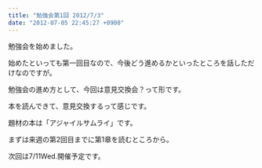 ```yaml
---
title: "勉強会第1回 2012/7/3"
date: "2012-07-05 22:45:27 +0900"
---
```


勉強会を始めました。

始めたといっても第一回目なので、今後どう進めるかといったところを話しただけなのですが。

勉強会の進め方として、今回は意見交換会？って形です。

本を読んできて、意見交換するって感じです。

題材の本は「アジャイルサムライ」です。

まずは来週の第2回目までに第1章を読むところから。

次回は7/11Wed.開催予定です。

